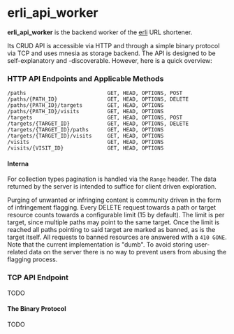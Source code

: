 # erli_api_worker

**erli_api_worker** is the backend worker of the [erli][erli] URL shortener.

Its CRUD API is accessible via HTTP and through a simple binary protocol via TCP and uses mnesia as storage backend. The API is designed to be self-explanatory and -discoverable. However, here is a quick overview:

### HTTP API Endpoints and Applicable Methods

    /paths                          GET, HEAD, OPTIONS, POST
    /paths/{PATH_ID}                GET, HEAD, OPTIONS, DELETE
    /paths/{PATH_ID}/targets        GET, HEAD, OPTIONS
    /paths/{PATH_ID}/visits         GET, HEAD, OPTIONS
    /targets                        GET, HEAD, OPTIONS, POST
    /targets/{TARGET_ID}            GET, HEAD, OPTIONS, DELETE
    /targets/{TARGET_ID}/paths      GET, HEAD, OPTIONS
    /targets/{TARGET_ID}/visits     GET, HEAD, OPTIONS
    /visits                         GET, HEAD, OPTIONS
    /visits/{VISIT_ID}              GET, HEAD, OPTIONS

#### Interna

For collection types pagination is handled via the ``Range`` header. The data returned by the server is intended to suffice for client driven exploration.

Purging of unwanted or infringing content is community driven in the form of infringement flagging. Every DELETE request towards a path or target resource counts towards a configurable limit (15 by default). The limit is per target, since multiple paths may point to the same target. Once the limit is reached all paths pointing to said target are marked as banned, as is the target itself. All requests to banned resources are answered with a ``410 GONE``.
Note that the current implementation is "dumb". To avoid storing user-related data on the server there is no way to prevent users from abusing the flagging process.

### TCP API Endpoint

TODO

#### The Binary Protocol

TODO

[erli]: http://github.com/mwn/erli
